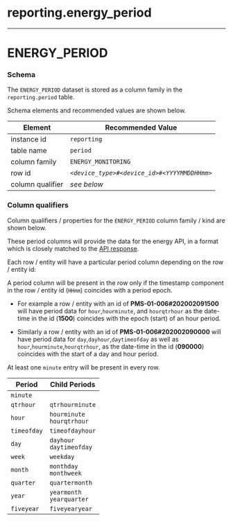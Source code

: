 # reporting.energy_period

---

# ENERGY_PERIOD


### Schema

The `ENERGY_PERIOD` dataset is stored as a column family in the `reporting.period` table. 

Schema elements and recommended values are shown below.

Element             | Recommended Value
---                 | ---
instance id         | `reporting`
table name          | `period`
column family       | `ENERGY_MONITORING`
row id              | _`<device_type>#<device_id>#<YYYYMMDDHHmm>`_
column qualifier    | _see below_


### Column qualifiers

Column qualifiers / properties for the `ENERGY_PERIOD` column family / kind are shown below.

These period columns will provide the data for the energy API, in a format which is closely matched to the [API response](/docs/api.sundaya.monitored.equipment/0/c/Examples/GET/energy%20GET%20example).

Each row / entity will have a particular period column depending on the row / entity id: 

A period column will be present in the row only if the timestamp component in the row / entity id (`HHmm`) coincides with a period epoch.

- For example a row / entity with an id of **PMS-01-006#202002091500** will have period data for `hour`,`hourminute`, and `hourqtrhour` as the date-time in the id (**1500**) coincides with the epoch (start) of an hour period.

- Similarly a row / entity with an id of **PMS-01-006#202002090000** will have period data for `day`,`dayhour`,`daytimeofday` as well as `hour`,`hourminute`,`hourqtrhour`, as the date-time in the id (**090000**) coincides with the start of a day and hour period.

At least one `minute` entry will be present in every row.

Period              | Child Periods
---                 | ---            
`minute`            | 
`qtrhour`           | `qtrhourminute`
`hour`              | `hourminute`<br>`hourqtrhour`
`timeofday`         | `timeofdayhour`
`day`               | `dayhour`<br>`daytimeofday`
`week`              | `weekday`
`month`             | `monthday`<br>`monthweek`
`quarter`           | `quartermonth`
`year`              | `yearmonth`<br>`yearquarter`
`fiveyear`          | `fiveyearyear`
